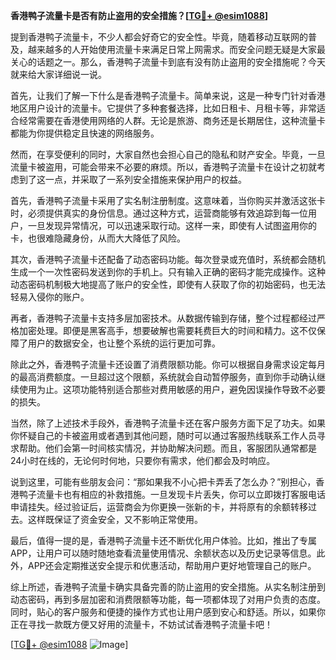 **香港鸭子流量卡是否有防止盗用的安全措施？[[TG💪+ @esim1088](https://t.me/s/esim1088)]**

提到香港鸭子流量卡，不少人都会好奇它的安全性。毕竟，随着移动互联网的普及，越来越多的人开始使用流量卡来满足日常上网需求。而安全问题无疑是大家最关心的话题之一。那么，香港鸭子流量卡到底有没有防止盗用的安全措施呢？今天就来给大家详细说一说。

首先，让我们了解一下什么是香港鸭子流量卡。简单来说，这是一种专门针对香港地区用户设计的流量卡。它提供了多种套餐选择，比如日租卡、月租卡等，非常适合经常需要在香港使用网络的人群。无论是旅游、商务还是长期居住，这种流量卡都能为你提供稳定且快速的网络服务。

然而，在享受便利的同时，大家自然也会担心自己的隐私和财产安全。毕竟，一旦流量卡被盗用，可能会带来不必要的麻烦。所以，香港鸭子流量卡在设计之初就考虑到了这一点，并采取了一系列安全措施来保护用户的权益。

首先，香港鸭子流量卡采用了实名制注册制度。这意味着，当你购买并激活这张卡时，必须提供真实的身份信息。通过这种方式，运营商能够有效追踪到每一位用户，一旦发现异常情况，可以迅速采取行动。这样一来，即使有人试图盗用你的卡，也很难隐藏身份，从而大大降低了风险。

其次，香港鸭子流量卡还配备了动态密码功能。每次登录或充值时，系统都会随机生成一个一次性密码发送到你的手机上。只有输入正确的密码才能完成操作。这种动态密码机制极大地提高了账户的安全性，即使有人获取了你的初始密码，也无法轻易入侵你的账户。

再者，香港鸭子流量卡支持多层加密技术。从数据传输到存储，整个过程都经过严格加密处理。即便是黑客高手，想要破解也需要耗费巨大的时间和精力。这不仅保障了用户的数据安全，也让整个系统的运行更加可靠。

除此之外，香港鸭子流量卡还设置了消费限额功能。你可以根据自身需求设定每月的最高消费额度。一旦超过这个限额，系统就会自动暂停服务，直到你手动确认继续使用为止。这项功能特别适合那些对费用敏感的用户，避免因误操作导致不必要的损失。

当然，除了上述技术手段外，香港鸭子流量卡还在客户服务方面下足了功夫。如果你怀疑自己的卡被盗用或者遇到其他问题，随时可以通过客服热线联系工作人员寻求帮助。他们会第一时间核实情况，并协助解决问题。而且，客服团队通常都是24小时在线的，无论何时何地，只要你有需求，他们都会及时响应。

说到这里，可能有些朋友会问：“那如果我不小心把卡弄丢了怎么办？”别担心，香港鸭子流量卡也有相应的补救措施。一旦发现卡片丢失，你可以立即拨打客服电话申请挂失。经过验证后，运营商会为你更换一张新的卡，并将原有的余额转移过去。这样既保证了资金安全，又不影响正常使用。

最后，值得一提的是，香港鸭子流量卡还不断优化用户体验。比如，推出了专属APP，让用户可以随时随地查看流量使用情况、余额状态以及历史记录等信息。此外，APP还会定期推送安全提示和优惠活动，帮助用户更好地管理自己的账户。

综上所述，香港鸭子流量卡确实具备完善的防止盗用的安全措施。从实名制注册到动态密码，再到多层加密和消费限额等功能，每一项都体现了对用户负责的态度。同时，贴心的客户服务和便捷的操作方式也让用户感到安心和舒适。所以，如果你正在寻找一款既方便又好用的流量卡，不妨试试香港鸭子流量卡吧！

[[TG💪+ @esim1088](https://t.me/s/esim1088) ![Image](https://i.postimg.cc/4NQfJmqS/Snipaste-2025-05-13-00-14-12.png)]